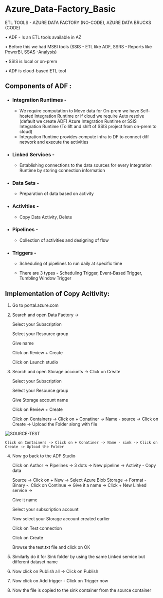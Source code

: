 # Azure_Data-Factory_Basic

ETL TOOLS - AZURE DATA FACTORY (NO-CODE), AZURE DATA BRUCKS (CODE)

• ADF - Is an ETL tools available in AZ 

• Before this we had MSBI tools (SSIS - ETL like ADF, SSRS - Reports like PowerBI, SSAS -Analysis)  

• SSIS is local or on-prem 

• ADF is cloud-based ETL tool
	
	
## Components of ADF :


- ### Integration Runtimes - 
	
	- We require computation to Move data for On-prem we have Self-hosted Integration Runtime or if cloud we require Auto resolve (default we create ADF) Azure Integration Runtime or SSIS Integration Runtime (To lift and shift of SSIS project from on-prem to cloud)
	- Integration Runtime provides compute infra to DF to connect diff network and execute the activities
		
- ### Linked Services -  

  	- Establishing connections to the data sources for every Integration Runtime by storing connection information
	
- ### Data Sets -

	- Preparation of data based on activity 
		
- ### Activities - 
	
	- Copy Data Activity, Delete 
		
- ### Pipelines -

	- Collection of activities and designing of flow
	
- ### Triggers - 

	- Scheduling of pipelines to run daily at specific time
	
 	- There are 3 types - Scheduling Trigger, Event-Based Trigger, Tumbling Window Trigger 


## Implementation of Copy Acitivity:


1. Go to portal.azure.com


2. Search and open Data Factory ->

	Select your Subscription
	
	Select your Resource group
	
	Give name
	
	Click on Review + Create
	
	Click on Launch studio


3. Search and open Storage accounts -> Click on Create

	Select your Subscription
	
	Select your Resource group
	
	Give Storage account name
	
	Click on Review + Create
	
	Click on Containers -> Click on + Conatiner -> Name - source -> Click on Create -> Upload the Folder along with file

 ![SOURCE-TEST](https://github.com/Pavan-1997/Azure_Data-Factory_Basic/assets/32020205/99827221-f2c8-4cc2-bafb-63b5ea545cf3)

	Click on Containers -> Click on + Conatiner -> Name - sink -> Click on Create -> Upload the Folder  


4. Now go back to the ADF Studio 

	Click on Author -> Pipelines -> 3 dots -> New pipeline -> Activity - Copy data
	
	Source -> Ciick on + New -> Select Azure Blob Storage -> Format - Binary -. Click on Continue -> Give it a name -> Click + New Linked service -> 
	
	Give it name
	
	Select your subscription account
	
	Now select your Storage account created earlier
	
	Click on Test connection 
	
	Click on Create
	
	Browse the test.txt file and click on OK


5. Similarly do it for Sink folder by using the same Linked service  but different dataset name


6. Now click on Publish all -> 	Click on Publish


7. Now click on Add trigger - Click on Trigger now 


8. Now the file is copied to the sink container from the source container 
